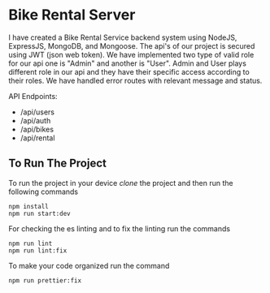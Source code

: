 ﻿# Bike Rental Server

I have created a Bike Rental Service backend system using NodeJS, ExpressJS, MongoDB, and Mongoose. The api's of our project is secured using JWT (json web token). We have implemented two type of valid role for our api one is "Admin" and another is "User". Admin and User plays different role in our api and they have their specific access according to their roles. We have handled error routes with relevant message and status.

API Endpoints:

- /api/users
- /api/auth
- /api/bikes
- /api/rental

## To Run The Project

To run the project in your device _clone_ the project and then run the following commands

```shell
npm install
npm run start:dev
```

For checking the es linting and to fix the linting run the commands

```shell
npm run lint
npm run lint:fix
```

To make your code organized run the command

```shell
npm run prettier:fix
```
